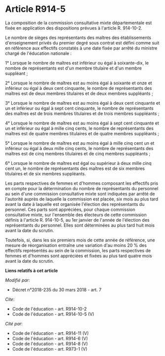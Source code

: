 # Article R914-5

La composition de la commission consultative mixte départementale est fixée en application des dispositions prévues à
l'article R. 914-10-2. 

Le nombre de sièges des représentants des maîtres des établissements d'enseignement privés du premier degré sous contrat est
défini comme suit en référence aux effectifs constatés à une date fixée par arrêté du ministre chargé de l'éducation
nationale : 

1° Lorsque le nombre de maîtres est inférieur ou égal à soixante-dix, le nombre de représentants est d'un membre titulaire et
d'un membre suppléant ; 

2° Lorsque le nombre de maîtres est au moins égal à soixante et onze et inférieur ou égal à deux cent cinquante, le nombre de
représentants des maîtres est de deux membres titulaires et de deux membres suppléants ; 

3° Lorsque le nombre de maîtres est au moins égal à deux cent cinquante et un et inférieur ou égal à sept cent cinquante, le
nombre de représentants des maîtres est de trois membres titulaires et de trois membres suppléants ; 

4° Lorsque le nombre de maîtres est au moins égal à sept cent cinquante et un et inférieur ou égal à mille cinq cents, le
nombre de représentants des maîtres est de quatre membres titulaires et de quatre membres suppléants ; 

5° Lorsque le nombre de maîtres est au moins égal à mille cinq cent un et inférieur ou égal à deux mille cinq cents, le
nombre de représentants des maîtres est de cinq membres titulaires et de cinq membres suppléants ; 

6° Lorsque le nombre de maîtres est égal ou supérieur à deux mille cinq cent un, le nombre de représentants des maîtres est
de six membres titulaires et de six membres suppléants. 

Les parts respectives de femmes et d'hommes composant les effectifs pris en compte pour la détermination du nombre de
représentants du personnel au sein d'une commission consultative mixte sont indiquées par arrêté de l'autorité auprès de
laquelle la commission est placée, six mois au plus tard avant la date à laquelle est organisée l'élection des représentants
du personnel. Ces parts sont appréciées, pour chaque commission consultative mixte, sur l'ensemble des électeurs de cette
commission définis à l'article R. 914-10-5, au 1er janvier de l'année de l'élection des représentants du personnel. Elles
sont déterminées au plus tard huit mois avant la date du scrutin. 

Toutefois, si, dans les six premiers mois de cette année de référence, une mesure de réorganisation entraîne une variation
d'au moins 20 % des effectifs représentés au sein de la commission, les parts respectives de femmes et d'hommes sont
appréciées et fixées au plus tard quatre mois avant la date du scrutin.

**Liens relatifs à cet article**

_Modifié par_:

  - Décret n°2018-235 du 30 mars 2018 - art. 7

_Cite_:

  - Code de l'éducation - art. R914-10-2
  - Code de l'éducation - art. R914-10-5 (V)

_Cité par_:

  - Code de l'éducation - art. R914-11 (V)
  - Code de l'éducation - art. R914-6 (V)
  - Code de l'éducation - art. R914-8 (V)
  - Code de l'éducation - art. R973-1 (V)
